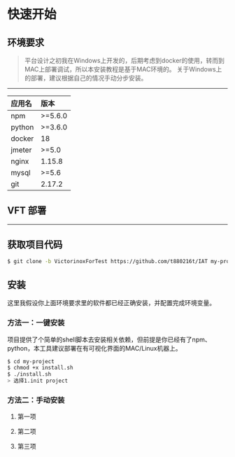 # 快速开始
## 环境要求

> 平台设计之初我在Windows上开发的，后期考虑到docker的使用，转而到MAC上部署调试，所以本安装教程是基于MAC环境的。
> 关于Windows上的部署，建议根据自己的情况手动分步安装。
---

| 应用名 | 版本 |
| :-- | :--  |
| npm | >=5.6.0 |
| python | >=3.6.0 |
| docker | 18 |
| jmeter | >=5.0 |
| nginx | 1.15.8 |
| mysql | >=5.6 |
| git | 2.17.2 |

## **VFT 部署**

---

## 获取项目代码

``` bash
$ git clone -b VictorinoxForTest https://github.com/t880216t/IAT my-project
```

## 安装

这里我假设你上面环境要求里的软件都已经正确安装，并配置完成环境变量。

### 方法一：一键安装
项目提供了个简单的shell脚本去安装相关依赖，但前提是你已经有了npm、python，本工具建议部署在有可视化界面的MAC/Linux机器上。
``` bash
$ cd my-project
$ chmod +x install.sh
$ ./install.sh
> 选择1.init project
```

### 方法二：手动安装
1. 第一项

2. 第二项    
3. 第三项
